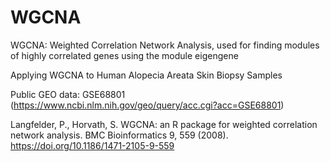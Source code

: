 # WGCNA
WGCNA: Weighted Correlation Network Analysis, used for finding modules of highly correlated genes using the module eigengene

Applying WGCNA to Human Alopecia Areata Skin Biopsy Samples

Public GEO data: GSE68801 (https://www.ncbi.nlm.nih.gov/geo/query/acc.cgi?acc=GSE68801)

Langfelder, P., Horvath, S. WGCNA: an R package for weighted correlation network analysis. BMC Bioinformatics 9, 559 (2008). https://doi.org/10.1186/1471-2105-9-559
